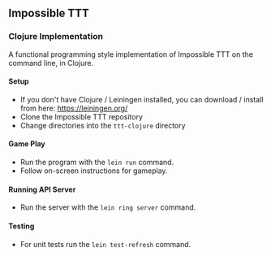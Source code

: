 ## Impossible TTT
### Clojure Implementation

A functional programming style implementation of Impossible TTT on the command line, in Clojure.

#### Setup

* If you don't have Clojure / Leiningen installed, you can download / install from here: https://leiningen.org/
* Clone the Impossible TTT repository
* Change directories into the `ttt-clojure` directory

#### Game Play

* Run the program with the `lein run` command.
* Follow on-screen instructions for gameplay.

#### Running API Server

* Run the server with the `lein ring server` command.

#### Testing

* For unit tests run the `lein test-refresh` command.
